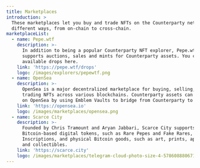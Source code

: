 ```yaml
---
title: Marketplaces
introduction: >
  These marketplaces let you buy and trade NFTs on the Counterparty network in
  different ways, from on-chain to cross-chain.
marketplaceList:
  - name: Pepe.wtf
    description: >-
      In addition to being a popular Counterparty NFT explorer, Pepe.wtf
      supports auctions, sales and mints for Counterparty assets. You can find
      available drops here.
    link: 'https://pepe.wtf/drops'
    logo: /images/explorers/pepewtf.png
  - name: OpenSea
    description: >-
      OpenSea is a major decentralized marketplace for buying, selling, and
      trading NFTs across various blockchains. Counterparty assets can be traded
      on OpenSea by using Emblem Vaults to bridge from Counterparty to Ethereum.
    link: 'https://opensea.io'
    logo: /images/marketplaces/opensea.png
  - name: Scarce City
    description: >-
      Founded by Chris Tramount and Aryan Jabbari, Scarce City supports
      Bitcoin-based digital tokens, such as Rare Pepes and Fake Rares, Ordinal
      Inscriptions, and physical Bitcoin goods, such as art, prints, apparel,
      and collectibles.
    link: 'https://scarce.city'
    logo: /images/marketplaces/telegram-cloud-photo-size-4-5786088806716387708-x.jpg
---
```


